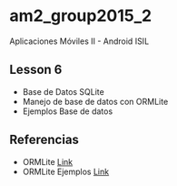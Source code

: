 # am2_group2015_2
Aplicaciones Móviles II - Android ISIL

## Lesson 6

* Base de Datos SQLite
* Manejo de base de datos con ORMLite
* Ejemplos Base de datos

## Referencias

* ORMLite [Link](http://ormlite.com/sqlite_java_android_orm.shtml)
* ORMLite Ejemplos [Link](http://ormlite.com/android/examples/)


